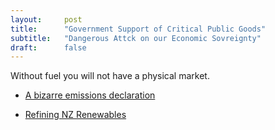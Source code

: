 ```yaml
---
layout:     post
title:      "Government Support of Critical Public Goods"
subtitle:   "Dangerous Attck on our Economic Sovreignty"
draft:      false
---
```


Without fuel you will not have a physical market.

- [A bizarre emissions declaration](https://www.newsroom.co.nz/marsden-point-refinery-closure-to-save-100mt-co2)

- [Refining NZ Renewables](https://www.mbie.govt.nz/dmsdocument/12087-refining-nz-accelerating-renewable-energy-and-energy-efficiency-submission-pdf)
